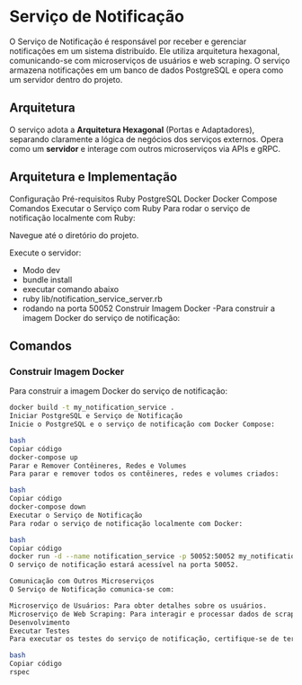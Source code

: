 # Serviço de Notificação

O Serviço de Notificação é responsável por receber e gerenciar notificações em um sistema distribuído. Ele utiliza arquitetura hexagonal, comunicando-se com microserviços de usuários e web scraping. O serviço armazena notificações em um banco de dados PostgreSQL e opera como um servidor dentro do projeto.

## Arquitetura

O serviço adota a **Arquitetura Hexagonal** (Portas e Adaptadores), separando claramente a lógica de negócios dos serviços externos. Opera como um **servidor** e interage com outros microserviços via APIs e gRPC.

## Arquitetura e Implementação


Configuração
Pré-requisitos
Ruby
PostgreSQL
Docker
Docker Compose
Comandos
Executar o Serviço com Ruby
Para rodar o serviço de notificação localmente com Ruby:

Navegue até o diretório do projeto.

Execute o servidor:
- Modo dev
- bundle install
- executar comando abaixo 
- ruby lib/notification_service_server.rb
- rodando na porta 50052
Construir Imagem Docker
-Para construir a imagem Docker do serviço de notificação:

## Comandos

### Construir Imagem Docker

Para construir a imagem Docker do serviço de notificação:

```bash
docker build -t my_notification_service .
Iniciar PostgreSQL e Serviço de Notificação
Inicie o PostgreSQL e o serviço de notificação com Docker Compose:

bash
Copiar código
docker-compose up
Parar e Remover Contêineres, Redes e Volumes
Para parar e remover todos os contêineres, redes e volumes criados:

bash
Copiar código
docker-compose down
Executar o Serviço de Notificação
Para rodar o serviço de notificação localmente com Docker:

bash
Copiar código
docker run -d --name notification_service -p 50052:50052 my_notification_service
O serviço de notificação estará acessível na porta 50052.

Comunicação com Outros Microserviços
O Serviço de Notificação comunica-se com:

Microserviço de Usuários: Para obter detalhes sobre os usuários.
Microserviço de Web Scraping: Para interagir e processar dados de scraping.
Desenvolvimento
Executar Testes
Para executar os testes do serviço de notificação, certifique-se de ter as dependências instaladas e execute:

bash
Copiar código
rspec
